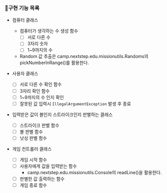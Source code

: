 ### 🚨구현 기능 목록

- 컴퓨터 클래스
    - 컴퓨터가 생각하는 수 생성 함수
        - [ ] 서로 다른 수
        - [ ] 3자리 숫자
        - [ ] 1~9까지의 수

    * Random 값 추출은 camp.nextstep.edu.missionutils.Randoms의 pickNumberInRange()를 활용한다.

- 사용자 클래스
    - [ ] 서로 다른 수 확인 함수
    -  [ ] 3자리 확인 함수
    -  [ ] 1~9까지의 수 인지 확인
    - [ ] 잘못된 값 입력시 `IllegalArgumentException` 발생 후 종료
- 입력받은 값이 볼인지 스트라이크인지 판별하는 클래스
    - [ ] 스트라이크 판별 함수
    - [ ] 볼 판별 함수
    - [ ] 낫싱 판별 함수
- 게임 컨트롤러 클래스
    - [ ] 게임 시작 함수
    - [ ] 사용자에게 값을 입력받는 함수
        - camp.nextstep.edu.missionutils.Console의 readLine()을 활용한다.
    - [ ] 판별한 값 출력하는 함수
    - [ ] 게임 종료 함수